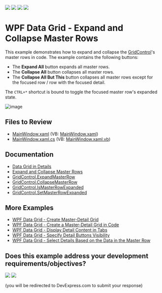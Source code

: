 <!-- default badges list -->
![](https://img.shields.io/endpoint?url=https://codecentral.devexpress.com/api/v1/VersionRange/128647685/24.2.1%2B)
[![](https://img.shields.io/badge/Open_in_DevExpress_Support_Center-FF7200?style=flat-square&logo=DevExpress&logoColor=white)](https://supportcenter.devexpress.com/ticket/details/E4044)
[![](https://img.shields.io/badge/📖_How_to_use_DevExpress_Examples-e9f6fc?style=flat-square)](https://docs.devexpress.com/GeneralInformation/403183)
[![](https://img.shields.io/badge/💬_Leave_Feedback-feecdd?style=flat-square)](#does-this-example-address-your-development-requirementsobjectives)
<!-- default badges end -->

# WPF Data Grid - Expand and Collapse Master Rows

This example demonstrates how to expand and collapse the [GridControl](https://docs.devexpress.com/WPF/DevExpress.Xpf.Grid.GridControl)'s master rows in code. The example contains the following buttons:

* The **Expand All** button expands all master rows.
* The **Collapse All** button collapses all master rows.
* The **Collapse All But This** button collapses all master rows except for the focused row / row with the focused detail.

The `CTRL+*` shortcut is bound to toggle the focused master row's expanded state.

![image](https://user-images.githubusercontent.com/65009440/208685574-6faad993-d7e1-4064-b367-35c2ede2a12a.png)

## Files to Review

* [MainWindow.xaml](./CS/WpfApplication21/MainWindow.xaml) (VB: [MainWindow.xaml](./VB/WpfApplication21/MainWindow.xaml))
* [MainWindow.xaml.cs](./CS/WpfApplication21/MainWindow.xaml.cs) (VB: [MainWindow.xaml.vb](./VB/WpfApplication21/MainWindow.xaml.vb))

## Documentation

* [Data Grid in Details](https://docs.devexpress.com/WPF/119851/controls-and-libraries/data-grid/master-detail/data-grid-in-details)
* [Expand and Collapse Master Rows](https://docs.devexpress.com/WPF/11836/controls-and-libraries/data-grid/master-detail/master-detail-member-table#expand-and-collapse-master-rows)
* [GridControl.ExpandMasterRow](https://docs.devexpress.com/WPF/DevExpress.Xpf.Grid.GridControl.ExpandMasterRow(System.Int32-DevExpress.Xpf.Grid.DetailDescriptorBase))
* [GridControl.CollapseMasterRow](https://docs.devexpress.com/WPF/DevExpress.Xpf.Grid.GridControl.CollapseMasterRow(System.Int32-DevExpress.Xpf.Grid.DetailDescriptorBase))
* [GridControl.IsMasterRowExpanded](https://docs.devexpress.com/WPF/DevExpress.Xpf.Grid.GridControl.IsMasterRowExpanded(System.Int32-DevExpress.Xpf.Grid.DetailDescriptorBase))
* [GridControl.SetMasterRowExpanded](https://docs.devexpress.com/WPF/DevExpress.Xpf.Grid.GridControl.SetMasterRowExpanded(System.Int32-System.Boolean-DevExpress.Xpf.Grid.DetailDescriptorBase))

## More Examples

* [WPF Data Grid - Create Master-Detail Grid](https://github.com/DevExpress-Examples/wpf-data-grid-create-master-detail-grid)
* [WPF Data Grid - Create a Master-Detail Grid in Code](https://github.com/DevExpress-Examples/wpf-data-grid-create-master-detail-grid-in-code)
* [WPF Data Grid - Display Detail Content in Tabs](https://github.com/DevExpress-Examples/wpf-data-grid-display-detail-content-in-tabs)
* [WPF Data Grid - Specify Detail Buttons Visibility](https://github.com/DevExpress-Examples/detail-buttons-visibility-e4050)
* [WPF Data Grid - Select Details Based on the Data in the Master Row](https://github.com/DevExpress-Examples/how-to-use-different-details-depending-on-data-in-gridcontrols-master-row-t590724)
<!-- feedback -->
## Does this example address your development requirements/objectives?

[<img src="https://www.devexpress.com/support/examples/i/yes-button.svg"/>](https://www.devexpress.com/support/examples/survey.xml?utm_source=github&utm_campaign=wpf-data-grid-expand-and-collapse-master-rows&~~~was_helpful=yes) [<img src="https://www.devexpress.com/support/examples/i/no-button.svg"/>](https://www.devexpress.com/support/examples/survey.xml?utm_source=github&utm_campaign=wpf-data-grid-expand-and-collapse-master-rows&~~~was_helpful=no)

(you will be redirected to DevExpress.com to submit your response)
<!-- feedback end -->
